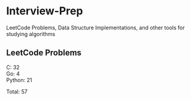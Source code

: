 # Interview-Prep
LeetCode Problems, Data Structure Implementations, and other tools for studying algorithms

## LeetCode Problems
C:      32<br/>
Go:     4<br/>
Python: 21<br/>

Total:  57
